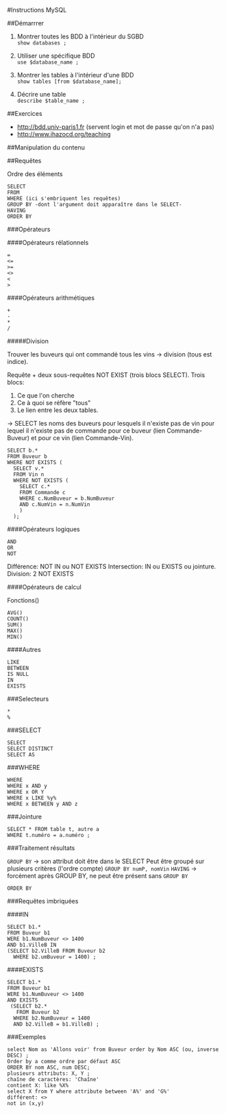 #Instructions MySQL

##Démarrrer

1. Montrer toutes les BDD à l'intérieur du SGBD<br />
`show databases ;`

2. Utiliser une spécifique BDD<br />
`use $database_name ;`

3. Montrer les tables à l'intérieur d'une BDD<br />
`show tables [from $database_name];`

4. Décrire une table<br />
`describe $table_name ;`

##Exercices

* http://bdd.univ-paris1.fr (servent login et mot de passe qu'on n'a pas)
* http://www.ihazocd.org/teaching

##Manipulation du contenu

##Requêtes

Ordre des éléments

```
SELECT
FROM
WHERE (ici s'embriquent les requêtes)
GROUP BY -dont l'argument doit apparaître dans le SELECT-
HAVING
ORDER BY
```

###Opérateurs

####Opérateurs rélationnels

```
=
<=
>=
<>
<
>
```
####Opérateurs arithmétiques

```
+
-
*
/
```
#####Division

Trouver les buveurs qui ont commandé tous les vins -> division (tous est indice).

Requête + deux sous-requêtes NOT EXIST (trois blocs SELECT).
Trois blocs:

1. Ce que l'on cherche
2. Ce à quoi se réfère "tous"
3. Le lien entre les deux tables.

→ SELECT les noms des buveurs pour lesquels il n'existe pas de vin pour lequel il n'existe pas de commande pour ce buveur (lien Commande-Buveur)  et pour ce vin (lien Commande-Vin).
```
SELECT b.*
FROM Buveur b
WHERE NOT EXISTS (
  SELECT v.*
  FROM Vin n
  WHERE NOT EXISTS (
    SELECT c.*
    FROM Commande c
    WHERE c.NumBuveur = b.NumBuveur
    AND c.NumVin = n.NumVin
    )
  );
```
####Opérateurs logiques

```
AND
OR
NOT
```
Différence: NOT IN ou NOT EXISTS
Intersection: IN ou EXISTS ou jointure.
Division: 2 NOT EXISTS

####Opérateurs de calcul

Fonctions()
```
AVG()
COUNT()
SUM()
MAX()
MIN()
```

####Autres

```
LIKE
BETWEEN
IS NULL
IN
EXISTS
```
###Selecteurs

```
*
%
```

###SELECT

```
SELECT
SELECT DISTINCT
SELECT AS
```
###WHERE

```
WHERE
WHERE x AND y
WHERE x OR Y
WHERE x LIKE %y%
WHERE x BETWEEN y AND z
```

###Jointure

```
SELECT * FROM table t, autre a
WHERE t.numéro = a.numéro ;
```

###Traitement résultats


`GROUP BY` → son attribut doit être dans le SELECT
Peut être groupé sur plusieurs critères (l'ordre compte) `GROUP BY numP, nomVin`
`HAVING` → forcément après GROUP BY, ne peut être présent sans `GROUP BY`

```
ORDER BY
```


###Requêtes imbriquées

####IN

```
SELECT b1.*
FROM Buveur b1
WERE b1.NumBuveur <> 1400
AND b1.VilleB IN
(SELECT b2.VilleB FROM Buveur b2
  WHERE b2.umBuveur = 1400) ;
```

####EXISTS

```
SELECT b1.*
FROM Buveur b1
WERE b1.NumBuveur <> 1400
AND EXISTS
 (SELECT b2.*
   FROM Buveur b2
  WHERE b2.NumBuveur = 1400
  AND b2.VilleB = b1.VilleB) ;
```

###Exemples

```
select Nom as 'Allons voir' from Buveur order by Nom ASC (ou, inverse DESC) ;
Order by a comme ordre par défaut ASC
ORDER BY nom ASC, num DESC;
plusieurs attributs: X, Y ;
chaîne de caractères: 'Chaîne'
contient X: like %X%
select X from Y where attribute between 'A%' and 'G%'
différent: <>
not in (x,y)
```
